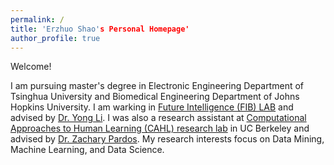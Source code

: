 ```yaml
---
permalink: /
title: 'Erzhuo Shao's Personal Homepage'
author_profile: true
---
```


Welcome!

I am pursuing master's degree in Electronic Engineering Department of Tsinghua University and Biomedical Engineering Department of Johns Hopkins University. I am warking in [Future Intelligence (FIB) LAB](http://fi.ee.tsinghua.edu.cn/people/index.html) and advised by [Dr. Yong Li](http://fi.ee.tsinghua.edu.cn/~liyong/). I was also a research assistant at [Computational Approaches to Human Learning (CAHL) research lab](https://github.com/CAHLR) in UC Berkeley and advised by [Dr. Zachary Pardos](https://gse.berkeley.edu/zachary-pardos). My research interests focus on Data Mining, Machine Learning, and Data Science.

